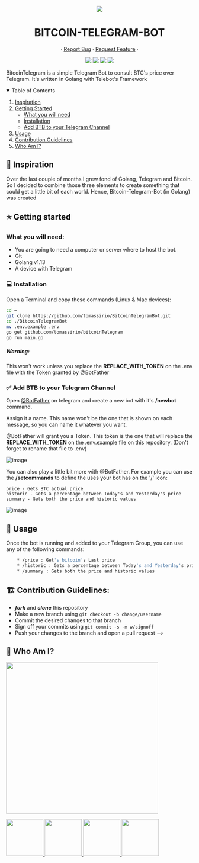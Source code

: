 <p align="center"><img src="https://i.imgur.com/a1H1sQa.png"/></p>

<p align="center">
  <h1 align="center">BITCOIN-TELEGRAM-BOT</h1>
  <p align="center">
    ·
    <a href="https://github.com/tomassirio/bitcoinTelegramBot/issues">Report Bug</a>
    ·
    <a href="https://github.com/tomassirio/bitcoinTelegramBot/issues">Request Feature</a>
    ·
  </p>
</p>

<p align="center">
  <a href="https://github.com/tomassirio/bitcoinTelegramBot/graphs/contributors"><img src="	https://img.shields.io/github/issues/tomassirio/BitcoinTelegramBot"></a>
  <a href="https://github.com/tomassirio/BitcoinTelegramBot/blob/master/LICENSE"><img src="https://img.shields.io/github/license/tomassirio/BitcoinTelegramBot"></a>
  <a href="https://github.com/tomassirio/bitcoinTelegramBot/network/members"><img src="https://img.shields.io/github/forks/tomassirio/BitcoinTelegramBot"></a>
  <a href="https://img.shields.io/github/stars/tomassirio/bitcoinTelegramBot"><img src="https://img.shields.io/github/stars/tomassirio/BitcoinTelegramBot"></a>
</p>

BitcoinTelegram is a simple Telegram Bot to consult BTC's price over Telegram. It's written in Golang with Telebot's Framework

<!-- TABLE OF CONTENTS -->
<details open="open">
  <summary>Table of Contents</summary>
  <ol>
    <li>
      <a href="#tada-inspiration">Inspiration</a>
    </li>
    <li>
      <a href="#star-getting-started">Getting Started</a>
      <ul>
        <li><a href="#what-you-will-need">What you will need</a></li>
        <li><a href="#computer-installation">Installation</a></li>
        <li><a href="#white_check_mark-add-btb-to-your-telegram-channel">Add BTB to your Telegram Channel</a></li>
      </ul>
    </li>
    <li><a href="#battery-usage">Usage</a></li>
    <li><a href="#building_construction-contribution-guidelines">Contribution Guidelines</a></li>
    <li><a href="bust_in_silhouette-who-am-i">Who Am I?</a></li>
  </ol>
</details>

## :tada: Inspiration

Over the last couple of months I grew fond of Golang, Telegram and Bitcoin. So I decided to combine those three elements to create something that could get a little bit of each world. Hence, Bitcoin-Telegram-Bot (in Golang) was created

## :star: Getting started

### What you will need:

- You are going to need a computer or server where to host the bot.
- Git
- Golang v1.13
- A device with Telegram

### :computer: Installation

Open a Terminal and copy these commands (Linux & Mac devices):

```bash
cd ~
git clone https://github.com/tomassirio/BitcoinTelegramBot.git
cd ./BitcoinTelegramBot
mv .env.example .env
go get github.com/tomassirio/bitcoinTelegram
go run main.go
```

##### Warning: 
This won't work unless you replace the **REPLACE_WITH_TOKEN** on the .env file with the Token granted by @BotFather

### :white_check_mark: Add BTB to your Telegram Channel

Open [@BotFather](https://telegram.me/botfather) on telegram and create a new bot with it's __/newbot__ command.

Assign it a name. This name won't be the one that is shown on each message, so you can name it whatever you want.

@BotFather will grant you a Token. This token is the one that will replace the **REPLACE_WITH_TOKEN** on the .env.example file on this repository. (Don't forget to rename that file to .env)

![image](https://i.imgur.com/RC8anHA.png)

You can also play a little bit more with @BotFather. For example you can use the __/setcommands__ to define the uses your bot has on the '/' icon:

```
price - Gets BTC actual price
historic - Gets a percentage between Today's and Yesterday's price
summary - Gets both the price and historic values
```

![image](https://i.imgur.com/ACmSAF1.png)

## :battery: Usage

Once the bot is running and added to your Telegram Group, you can use any of the following commands:

```sh
    * /price : Get's bitcoin's Last price
    * /historic : Gets a percentage between Today's and Yesterday's price
    * /summary : Gets both the price and historic values
```

## :building_construction: Contribution Guidelines:

-   **_fork_** and **_clone_** this repository
-   Make a new branch using `git checkout -b change/username`
-   Commit the desired changes to that branch
-   Sign off your commits using `git commit -s -m w/signoff`
-   Push your changes to the branch and open a pull request
 -->

## :bust_in_silhouette: Who Am I?

<img src="https://media.discordapp.net/attachments/763140054825697301/763681938652528690/logo-design-branding-logo-tool-open-electronic-1-5f7ed02bc8247.png?width=468&height=468" width="410" height="410" /></p>

  <a href="mailto:tomassirio@gmail.com?Subject=Tomas%20You%20Are%20Amazing!">
      <img src="https://cdn2.downdetector.com/static/uploads/logo/image21.png" width="100"; height="100"/>
  </a>
  <a href="https://www.linkedin.com/in/tomassirio/">
      <img src="https://external-content.duckduckgo.com/iu/?u=https%3A%2F%2Fimage.flaticon.com%2Ficons%2Fpng%2F512%2F174%2F174857.png&f=1&nofb=1" width="100"; height="100"/>
  </a>
  <a href="https://dev.to/tomassirio">
      <img src="https://avatars3.githubusercontent.com/u/13521919?s=280&v=4" width="100"; height="100"/>
  </a>
  <a href="https://www.buymeacoffee.com/tomassirio1">
      <img src="https://i.pinimg.com/originals/60/fd/e8/60fde811b6be57094e0abc69d9c2622a.jpg" width="100"; height="100"/>
  </a>